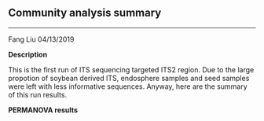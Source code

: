##                                      Community analysis summary


----
Fang Liu
04/13/2019


**Description**

This is the first run of ITS sequencing targeted ITS2 region. Due to the large propotion of soybean derived ITS, endosphere samples and seed samples were left with less informative sequences. Anyway, here are the summary of this run results.

**PERMANOVA results**
